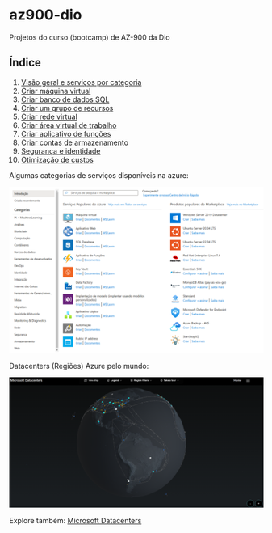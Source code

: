 # az900-dio
Projetos do curso (bootcamp) de AZ-900 da Dio

## Índice

1. [Visão geral e serviços por categoria](https://github.com/henriquebjr/az900-dio/blob/main/1_localiza%C3%A7%C3%A3o_servi%C3%A7os.md)
2. [Criar máquina virtual](https://github.com/henriquebjr/az900-dio/blob/main/2_cria%C3%A7%C3%A3o_m%C3%A1quinas_virtuais.md)
3. [Criar banco de dados SQL](https://github.com/henriquebjr/az900-dio/blob/main/3_criar_banco_de_dados_sql.md)
4. [Criar um grupo de recursos](https://github.com/henriquebjr/az900-dio/blob/main/4_criar_grupo_de_recursos.md)
5. [Criar rede virtual](https://github.com/henriquebjr/az900-dio/blob/main/5_criar_rede_virtual.md)
6. [Criar área virtual de trabalho](https://github.com/henriquebjr/az900-dio/blob/main/6_criar_área_virtual_de_trabalho.md)
7. [Criar aplicativo de funções](https://github.com/henriquebjr/az900-dio/blob/main/7_criar_aplicativo_de_funções.md)
8. [Criar contas de armazenamento](https://github.com/henriquebjr/az900-dio/blob/main/8_criar_contas_de_armazenamento.md)
9. [Segurança e identidade](https://github.com/henriquebjr/az900-dio/blob/main/9_segurança_e_identidade.md)
10. [Otimização de custos](https://github.com/henriquebjr/az900-dio/blob/main/10_otimização_de_custos.md)

Algumas categorias de serviços disponíveis na azure:

![](https://raw.githubusercontent.com/henriquebjr/az900-dio/main/resources/categories.png)

Datacenters (Regiões) Azure pelo mundo:

![](https://raw.githubusercontent.com/henriquebjr/az900-dio/main/resources/azure_datacenters.png)

Explore também: [Microsoft Datacenters](https://datacenters.microsoft.com/globe/explore/)